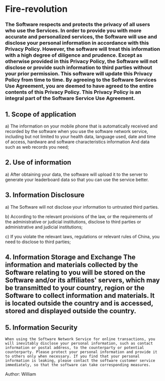 # Fire-revolution

### The Software respects and protects the privacy of all users who use the Services. In order to provide you with more accurate and personalized services, the Software will use and disclose your personal information in accordance with this Privacy Policy. However, the software will treat this information with a high degree of diligence and prudence. Except as otherwise provided in this Privacy Policy, the Software will not disclose or provide such information to third parties without your prior permission. This software will update this Privacy Policy from time to time. By agreeing to the Software Services Use Agreement, you are deemed to have agreed to the entire contents of this Privacy Policy. This Privacy Policy is an integral part of the Software Service Use Agreement. 

## 1. Scope of application 

a) The information on your mobile phone that is automatically received and recorded by the software when you use the software network service, including but not limited to your health data, language used, date and time of access, hardware and software characteristics information And data such as web records you need; 

## 2. Use of information 

a) After obtaining your data, the software will upload it to the server to generate your leaderboard data so that you can use the service better. 

## 3. Information Disclosure 

a) The Software will not disclose your information to untrusted third parties. 

b) According to the relevant provisions of the law, or the requirements of the administrative or judicial institutions, disclose to third parties or administrative and judicial institutions; 

c) If you violate the relevant laws, regulations or relevant rules of China, you need to disclose to third parties; 

## 4. Information Storage and Exchange The information and materials collected by the Software relating to you will be stored on the Software and/or its affiliates' servers, which may be transmitted to your country, region or the Software to collect information and materials. It is located outside the country and is accessed, stored and displayed outside the country. 

## 5. Information Security 

    When using the Software Network Service for online transactions, you will inevitably disclose your personal information, such as contact information or postal address, to the counterparty or potential counterparty. Please protect your personal information and provide it to others only when necessary. If you find that your personal information is leaking, please contact the software customer service immediately, so that the software can take corresponding measures.

Author: William

